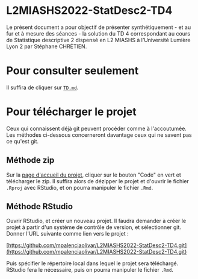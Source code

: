 # L2MIASHS2022-StatDesc2-TD4
Le présent document a pour objectif de présenter synthétiquement - et au fur et à mesure des séances - la solution du TD 4 correspondant au cours de Statistique descriptive 2 dispensé en L2 MIASHS à l’Université Lumière Lyon 2 par Stéphane CHRÉTIEN.

# Pour consulter seulement
Il suffira de cliquer sur [`TD.md`](https://github.com/mpalenciaolivar/L2MIASHS2022-StatDesc2-TD4/blob/main/TD.md).

# Pour télécharger le projet
Ceux qui connaissent déjà git peuvent procéder comme à l'accoutumée. Les méthodes ci-dessous concerneront davantage ceux qui ne savent pas ce qu'est git.

## Méthode zip
Sur la [page d'accueil du projet](https://github.com/mpalenciaolivar/L2MIASHS2022-StatDesc2-TD4), cliquer sur le bouton "Code" en vert et télécharger le zip. Il suffira alors de dézipper le projet et d'ouvrir le fichier `.Rproj` avec RStudio, et on pourra manipuler le fichier `.Rmd`.

## Méthode RStudio
Ouvrir RStudio, et créer un nouveau projet. Il faudra demander à créer le projet à partir d'un système de contrôle de version, et sélectionner git. Donner l'URL suivante comme lien vers le projet :

[https://github.com/mpalenciaolivar/L2MIASHS2022-StatDesc2-TD4.git](https://github.com/mpalenciaolivar/L2MIASHS2022-StatDesc2-TD4.git)

Puis spécifier le répertoire local dans lequel le projet sera téléchargé. RStudio fera le nécessaire, puis on pourra manipuler le fichier `.Rmd`.
